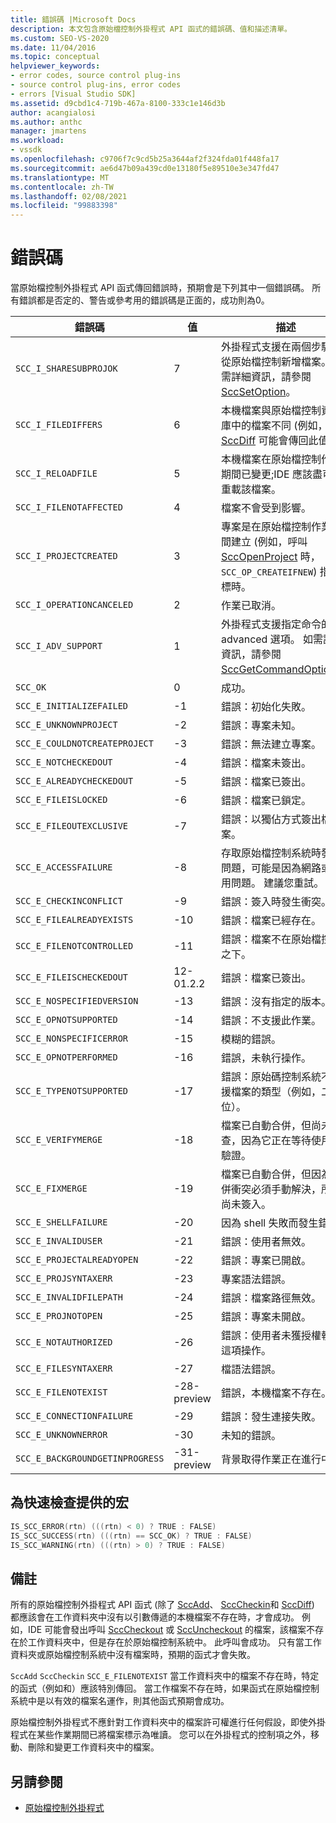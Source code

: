 ```yaml
---
title: 錯誤碼 |Microsoft Docs
description: 本文包含原始檔控制外掛程式 API 函式的錯誤碼、值和描述清單。
ms.custom: SEO-VS-2020
ms.date: 11/04/2016
ms.topic: conceptual
helpviewer_keywords:
- error codes, source control plug-ins
- source control plug-ins, error codes
- errors [Visual Studio SDK]
ms.assetid: d9cbd1c4-719b-467a-8100-333c1e146d3b
author: acangialosi
ms.author: anthc
manager: jmartens
ms.workload:
- vssdk
ms.openlocfilehash: c9706f7c9cd5b25a3644af2f324fda01f448fa17
ms.sourcegitcommit: ae6d47b09a439cd0e13180f5e89510e3e347fd47
ms.translationtype: MT
ms.contentlocale: zh-TW
ms.lasthandoff: 02/08/2021
ms.locfileid: "99883398"
---
```

# <a name="error-codes"></a>錯誤碼
當原始檔控制外掛程式 API 函式傳回錯誤時，預期會是下列其中一個錯誤碼。 所有錯誤都是否定的、警告或參考用的錯誤碼是正面的，成功則為0。

|錯誤碼|值|描述|
|----------------|-----------|-----------------|
|`SCC_I_SHARESUBPROJOK`|7|外掛程式支援在兩個步驟中從原始檔控制新增檔案。 如需詳細資訊，請參閱 [SccSetOption](../extensibility/sccsetoption-function.md)。|
|`SCC_I_FILEDIFFERS`|6|本機檔案與原始檔控制資料庫中的檔案不同 (例如， [SccDiff](../extensibility/sccdiff-function.md) 可能會傳回此值) 。|
|`SCC_I_RELOADFILE`|5|本機檔案在原始檔控制作業期間已變更;IDE 應該盡可能重載該檔案。|
|`SCC_I_FILENOTAFFECTED`|4|檔案不會受到影響。|
|`SCC_I_PROJECTCREATED`|3|專案是在原始檔控制作業期間建立 (例如，呼叫 [SccOpenProject](../extensibility/sccopenproject-function.md) 時， `SCC_OP_CREATEIFNEW`) 指定旗標時。|
|`SCC_I_OPERATIONCANCELED`|2|作業已取消。|
|`SCC_I_ADV_SUPPORT`|1|外掛程式支援指定命令的 advanced 選項。 如需詳細資訊，請參閱 [SccGetCommandOptions](../extensibility/sccgetcommandoptions-function.md)。|
|`SCC_OK`|0|成功。|
|`SCC_E_INITIALIZEFAILED`|-1|錯誤：初始化失敗。|
|`SCC_E_UNKNOWNPROJECT`|-2|錯誤：專案未知。|
|`SCC_E_COULDNOTCREATEPROJECT`|-3|錯誤：無法建立專案。|
|`SCC_E_NOTCHECKEDOUT`|-4|錯誤：檔案未簽出。|
|`SCC_E_ALREADYCHECKEDOUT`|-5|錯誤：檔案已簽出。|
|`SCC_E_FILEISLOCKED`|-6|錯誤：檔案已鎖定。|
|`SCC_E_FILEOUTEXCLUSIVE`|-7|錯誤：以獨佔方式簽出檔案。|
|`SCC_E_ACCESSFAILURE`|-8|存取原始檔控制系統時發生問題，可能是因為網路或爭用問題。 建議您重試。|
|`SCC_E_CHECKINCONFLICT`|-9|錯誤：簽入時發生衝突。|
|`SCC_E_FILEALREADYEXISTS`|-10|錯誤：檔案已經存在。|
|`SCC_E_FILENOTCONTROLLED`|-11|錯誤：檔案不在原始檔控制之下。|
|`SCC_E_FILEISCHECKEDOUT`|12-01.2.2|錯誤：檔案已簽出。|
|`SCC_E_NOSPECIFIEDVERSION`|-13|錯誤：沒有指定的版本。|
|`SCC_E_OPNOTSUPPORTED`|-14|錯誤：不支援此作業。|
|`SCC_E_NONSPECIFICERROR`|-15|模糊的錯誤。|
|`SCC_E_OPNOTPERFORMED`|-16|錯誤，未執行操作。|
|`SCC_E_TYPENOTSUPPORTED`|-17|錯誤：原始碼控制系統不支援檔案的類型（例如，二進位）。|
|`SCC_E_VERIFYMERGE`|-18|檔案已自動合併，但尚未檢查，因為它正在等待使用者驗證。|
|`SCC_E_FIXMERGE`|-19|檔案已自動合併，但因為合併衝突必須手動解決，所以尚未簽入。|
|`SCC_E_SHELLFAILURE`|-20|因為 shell 失敗而發生錯誤。|
|`SCC_E_INVALIDUSER`|-21|錯誤：使用者無效。|
|`SCC_E_PROJECTALREADYOPEN`|-22|錯誤：專案已開啟。|
|`SCC_E_PROJSYNTAXERR`|-23|專案語法錯誤。|
|`SCC_E_INVALIDFILEPATH`|-24|錯誤：檔案路徑無效。|
|`SCC_E_PROJNOTOPEN`|-25|錯誤：專案未開啟。|
|`SCC_E_NOTAUTHORIZED`|-26|錯誤：使用者未獲授權執行這項操作。|
|`SCC_E_FILESYNTAXERR`|-27|檔語法錯誤。|
|`SCC_E_FILENOTEXIST`|-28-preview|錯誤，本機檔案不存在。|
|`SCC_E_CONNECTIONFAILURE`|-29|錯誤：發生連接失敗。|
|`SCC_E_UNKNOWNERROR`|-30|未知的錯誤。|
|`SCC_E_BACKGROUNDGETINPROGRESS`|-31-preview|背景取得作業正在進行中。|

## <a name="macros-provided-for-quick-checking"></a>為快速檢查提供的宏

```cpp
IS_SCC_ERROR(rtn) (((rtn) < 0) ? TRUE : FALSE)
IS_SCC_SUCCESS(rtn) (((rtn) == SCC_OK) ? TRUE : FALSE)
IS_SCC_WARNING(rtn) (((rtn) > 0) ? TRUE : FALSE)
```

## <a name="remarks"></a>備註
 所有的原始檔控制外掛程式 API 函式 (除了 [SccAdd](../extensibility/sccadd-function.md)、 [SccCheckin](../extensibility/scccheckin-function.md)和 [SccDiff](../extensibility/sccdiff-function.md)) 都應該會在工作資料夾中沒有以引數傳遞的本機檔案不存在時，才會成功。 例如，IDE 可能會發出呼叫 [SccCheckout](../extensibility/scccheckout-function.md) 或 [SccUncheckout](../extensibility/sccuncheckout-function.md) 的檔案，該檔案不存在於工作資料夾中，但是存在於原始檔控制系統中。 此呼叫會成功。 只有當工作資料夾或原始檔控制系統中沒有檔案時，預期的函式才會失敗。

 `SccAdd` `SccCheckin` `SCC_E_FILENOTEXIST` 當工作資料夾中的檔案不存在時，特定的函式（例如和）應該特別傳回。 當工作檔案不存在時，如果函式在原始檔控制系統中是以有效的檔案名運作，則其他函式預期會成功。

 原始檔控制外掛程式不應針對工作資料夾中的檔案許可權進行任何假設，即使外掛程式在某些作業期間已將檔案標示為唯讀。 您可以在外掛程式的控制項之外，移動、刪除和變更工作資料夾中的檔案。

## <a name="see-also"></a>另請參閱
- [原始檔控制外掛程式](../extensibility/source-control-plug-ins.md)
